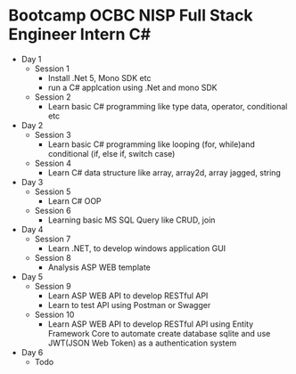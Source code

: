 # Bootcamp OCBC NISP Full Stack Engineer Intern C#
- Day 1
   - Session 1
     - Install .Net 5, Mono SDK etc
     - run a C# applcation using .Net and mono SDK
   - Session 2
     - Learn basic C# programming like type data, operator, conditional etc
- Day 2
   - Session 3
     - Learn basic C# programming like looping (for, while)and conditional (if, else if, switch case)
   - Session 4
     - Learn C# data structure like array, array2d, array jagged, string
- Day 3
   - Session 5
     - Learn C# OOP
   - Session 6
     - Learning basic MS SQL Query like CRUD, join
- Day 4
   - Session 7
     - Learn .NET, to develop windows application GUI
   - Session 8
     - Analysis ASP WEB template
- Day 5
    - Session 9
      - Learn ASP WEB API to develop RESTful API 
      - Learn to test API using  Postman or Swagger
    - Session 10
      - Learn ASP WEB API to develop RESTful API using Entity Framework Core to automate create database sqlite and use JWT(JSON Web Token) as a authentication system
- Day 6
  - Todo

